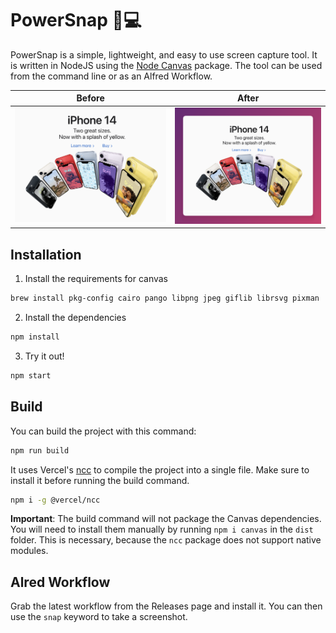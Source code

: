 # PowerSnap 📸💻

PowerSnap is a simple, lightweight, and easy to use screen capture tool. It is written in NodeJS using the [Node Canvas](https://github.com/Automattic/node-canvas) package. The tool can be used from the command line or as an Alfred Workflow.

| Before  | After |
| ------------- | ------------- |
| ![Before](pic.png)  | ![After](image.png)  |

## Installation

1. Install the requirements for canvas

```bash
brew install pkg-config cairo pango libpng jpeg giflib librsvg pixman
```

2. Install the dependencies

```bash
npm install
```

3. Try it out!

```bash
npm start
```

## Build

You can build the project with this command:

```bash
npm run build
```

It uses Vercel's [ncc](https://github.com/vercel/ncc) to compile the project into a single file. Make sure to install it before running the build command.

```bash
npm i -g @vercel/ncc
```

**Important**: The build command will not package the Canvas dependencies. You will need to install them manually by running `npm i canvas` in the `dist` folder. This is necessary, because the `ncc` package does not support native modules.

## Alred Workflow

Grab the latest workflow from the Releases page and install it. You can then use the `snap` keyword to take a screenshot.
